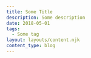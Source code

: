 ```yaml
---
title: Some Title
description: Some description
date: 2018-05-01
tags:
  - Some tag
layout: layouts/content.njk
content_type: blog
---
```

